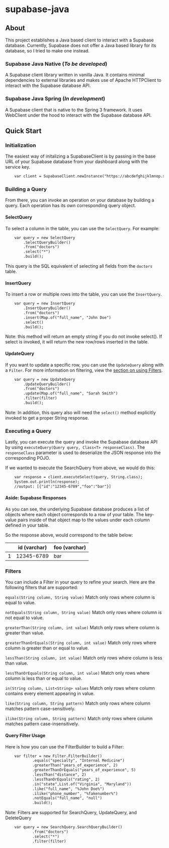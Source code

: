 # supabase-java

## About
This project establishes a Java based client to interact with a Supabase database. Currently, Supabase does not offer a
Java based library for its database, so I tried to make one instead.

### Supabase Java Native (*To be developed*)
A Supabase client library written in vanilla Java. It contains minimal dependencies to external libraries and makes use of 
Apache HTTPClient to interact with the Supabase database API. 

### Supabase Java Spring (*In development*)
A Supabase client that is native to the Spring 3 framework. It uses WebClient under
the hood to interact with the Supabase database API.

## Quick Start

### Initialization

The easiest way of initalizing a SupabaseClient is by passing in the base URL of your Supabase database from your
dashboard along with the service key.

```dtd
    var client = SupabaseClient.newInstance("https://abcdefghijklmnop.supabase.co", SERVICE_KEY);
```

### Building a Query

From there, you can invoke an operation on your database by building a query. Each operation
has its own corresponding query object.

#### SelectQuery

To select a column in the table, you can use the `SelectQuery`. For example:

```dtd
    var query = new SelectQuery
        .SelectQueryBuilder()
        .from("doctors")
        .select("*")
        .build();
```

This query is the SQL equivalent of selecting all fields
from the `doctors` table.

#### InsertQuery

To insert a row or multiple rows into the table, you can use the `InsertQuery`.

```dtd
    var query = new InsertQuery
        .InsertQueryBuilder()
        .from("doctors")
        .insert(Map.of("full_name", "John Doe")
        .select()
        .build();
```

Note: this method will return an empty string if you do not invoke select(). If select is invoked, it will
return the new row/rows inserted in the table.

#### UpdateQuery

If you want to update a specific row, you can use the `UpdateQuery` along with a `Filter`. For more information on
filtering, view the [section on using Filters](#Filters).

```dtd
    var query = new UpdateQuery
        .UpdateQueryBuilder()
        .from("doctors")
        .update(Map.of("full_name", "Sarah Smith")
        .filter(filter)
        .build();
```

Note: In addition, this query also will need the `select()` method explicitly invoked to get a proper String response.

### Executing a Query

Lastly, you can execute the query and invoke the Supabase database API
by using `executeQuery(Query query, Class<T> responseClass)`. The `responseClass` parameter
is used to deserialize the JSON response into the corresponding POJO.

If we wanted to execute the SearchQuery from above, we would do this:
```dtd
    var response = client.executeSelect(query, String.class);
    System.out.println(response);
    //output: [{"id":"12345-6789","foo":"bar"}]
```

#### Aside: Supabase Responses
As you can see, the underlying Supabase database produces a list of objects where each object
corresponds to a row of your table. The key-value pairs inside of that object map to the values under each
column defined in your table.

So the response above, would correspond to the table below:

|   | id (varchar) | foo (varchar) |
|---|--------------|---------------|
| 1 | 12345-6789   | bar           |


### Filters

You can include a Filter in your query to refine your search. Here are the following filters that are supported:

`equals(String column, String value)`
Match only rows where column is equal to value.

`notEquals(String column, String value)`
Match only rows where column is not equal to value.

`greaterThan(String column, int value)`
Match only rows where column is greater than value.

`greaterThanOrEquals(String column, int value)`
Match only rows where column is greater than or equal to value.

`lessThan(String column, int value)`
Match only rows where column is less than value.

`lessThanOrEquals(String column, int value)`
Match only rows where column is less than or equal to value.

`in(String column, List<String> values`
Match only rows where column contains every element appearing in value.

`like(String column, String pattern)`
Match only rows where column matches pattern case-sensitively.

`ilike(String column, String pattern)`
Match only rows where column matches pattern case-insensitively.

#### Query Filter Usage

Here is how you can use the FilterBuilder to build a Filter:

```dtd
    var filter = new Filter.FilterBuilder()
            .equals("specialty", "Internal Medicine")
            .greaterThan("years_of_experience", 2)
            .greaterThanOrEquals("years_of_experience", 5)
            .lessThan("distance", 2)
            .lessThanOrEquals("rating", 2)
            .in("state",List.of("Virginia", "Maryland"))
            .like("full_name", "%John Doe%")
            .ilike("phone_number", "%fakenumber%")
            .notEquals("full_name", "null")
            .build();
```

Note: Filters are supported for SearchQuery, UpdateQuery, and DeleteQuery

```dtd
    var query = new SearchQuery.SearchQueryBuilder()
            .from("doctors")
            .select("*")
            .filter(filter)
```
